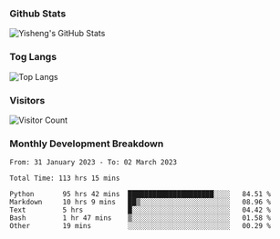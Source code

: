 ### Github Stats
![Yisheng's GitHub Stats](https://github-readme-stats-9qabuvhk1-gongyisheng.vercel.app/api?username=gongyisheng&count_private=true&show_icons=true)
### Tog Langs
![Top Langs](https://github-readme-stats-9qabuvhk1-gongyisheng.vercel.app/api/top-langs/?username=gongyisheng&layout=compact)
### Visitors
![Visitor Count](https://profile-counter.glitch.me/gongyisheng/count.svg)
### Monthly Development Breakdown
<!--START_SECTION:waka-->

```text
From: 31 January 2023 - To: 02 March 2023

Total Time: 113 hrs 15 mins

Python       95 hrs 42 mins  █████████████████████░░░░   84.51 %
Markdown     10 hrs 9 mins   ██▒░░░░░░░░░░░░░░░░░░░░░░   08.96 %
Text         5 hrs           █░░░░░░░░░░░░░░░░░░░░░░░░   04.42 %
Bash         1 hr 47 mins    ▒░░░░░░░░░░░░░░░░░░░░░░░░   01.58 %
Other        19 mins         ░░░░░░░░░░░░░░░░░░░░░░░░░   00.29 %
```

<!--END_SECTION:waka-->
